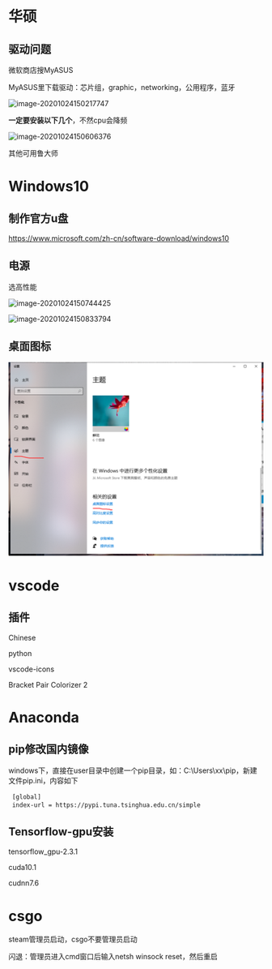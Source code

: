 # 华硕

## 驱动问题

微软商店搜MyASUS

MyASUS里下载驱动：芯片组，graphic，networking，公用程序，蓝牙

![image-20201024150217747](E:\Programming\Github\md_note\NewSystem\myasus.png)

**一定要安装以下几个**，不然cpu会降频

![image-20201024150606376](E:\Programming\Github\md_note\NewSystem\myasus1.png)

其他可用鲁大师





# Windows10

## 制作官方u盘

https://www.microsoft.com/zh-cn/software-download/windows10

## 电源

选高性能

![image-20201024150744425](E:\Programming\Github\md_note\NewSystem\电源.png)

![image-20201024150833794](E:\Programming\Github\md_note\NewSystem\电源1.png)



## 桌面图标

![image-20201024151035944](NewSystem\桌面图标.png)







# vscode

## 插件

Chinese

python

vscode-icons

Bracket Pair Colorizer 2



# Anaconda

## pip修改国内镜像

windows下，直接在user目录中创建一个pip目录，如：C:\Users\xx\pip，新建文件pip.ini，内容如下

```
 [global]
 index-url = https://pypi.tuna.tsinghua.edu.cn/simple
```

## Tensorflow-gpu安装

tensorflow_gpu-2.3.1

cuda10.1

cudnn7.6





# csgo

steam管理员启动，csgo不要管理员启动

闪退：管理员进入cmd窗口后输入netsh winsock reset，然后重启

















